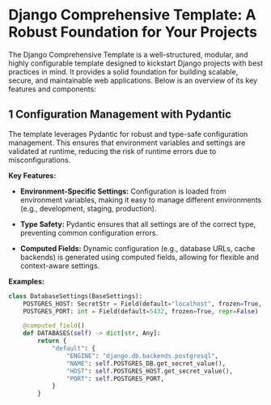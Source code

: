 # Django Comprehensive Template: A Robust Foundation for Your Projects

The Django Comprehensive Template is a well-structured, modular, and highly configurable template designed to kickstart Django projects with best practices in mind. It provides a solid foundation for building scalable, secure, and maintainable web applications. Below is an overview of its key features and components:

## 1 Configuration Management with Pydantic

The template leverages Pydantic for robust and type-safe configuration management. This ensures that environment variables and settings are validated at runtime, reducing the risk of runtime errors due to misconfigurations.

**Key Features:**

- **Environment-Specific Settings:** Configuration is loaded from environment variables, making it easy to manage different environments (e.g., development, staging, production).

- **Type Safety:** Pydantic ensures that all settings are of the correct type, preventing common configuration errors.

- **Computed Fields:** Dynamic configuration (e.g., database URLs, cache backends) is generated using computed fields, allowing for flexible and context-aware settings.

**Examples:**

```python
class DatabaseSettings(BaseSettings):
    POSTGRES_HOST: SecretStr = Field(default="localhost", frozen=True, repr=False)
    POSTGRES_PORT: int = Field(default=5432, frozen=True, repr=False)

    @computed_field()
    def DATABASES(self) -> dict[str, Any]:
        return {
            "default": {
                "ENGINE": "django.db.backends.postgresql",
                "NAME": self.POSTGRES_DB.get_secret_value(),
                "HOST": self.POSTGRES_HOST.get_secret_value(),
                "PORT": self.POSTGRES_PORT,
            }
        }
```
